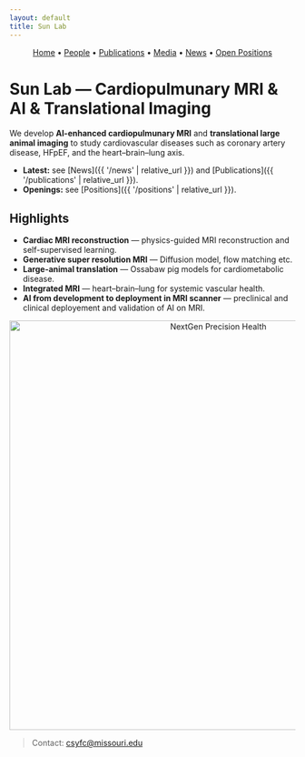 ```yaml
---
layout: default
title: Sun Lab
---
```


<!-- Simple nav -->
<p align="center">
  <a href="{{ site.baseurl }}/">Home</a> •
  <a href="{{ site.baseurl }}/people">People</a> •
  <a href="{{ site.baseurl }}/publications">Publications</a> •
  <a href="{{ site.baseurl }}/media">Media</a> •
  <a href="{{ site.baseurl }}/news">News</a> •
  <a href="{{ site.baseurl }}/positions">Open Positions</a>
</p>

# Sun Lab — Cardiopulmunary MRI & AI & Translational Imaging

We develop **AI-enhanced cardiopulmunary MRI** and **translational large animal imaging** to study cardiovascular diseases such as coronary artery disease, HFpEF, and the heart–brain–lung axis.

- **Latest:** see [News]({{ '/news' | relative_url }}) and [Publications]({{ '/publications' | relative_url }}).  
- **Openings:** see [Positions]({{ '/positions' | relative_url }}).

## Highlights

- **Cardiac MRI reconstruction** — physics-guided MRI reconstruction and self-supervised learning.
- **Generative super resolution MRI** — Diffusion model, flow matching etc.
- **Large-animal translation** — Ossabaw pig models for cardiometabolic disease.
- **Integrated MRI** — heart–brain–lung for systemic vascular health.
- **AI from development to deployment in MRI scanner** — preclinical and clinical deployement and validation of AI on MRI.

<p align="center">
  <a href="https://precisionhealth.missouri.edu/">
    <img src="{{ '/assets/NextGen.png' | relative_url }}" alt="NextGen Precision Health" width="720">
  </a>
</p>




> Contact: <a href="mailto:csyfc@missouri.edu">csyfc@missouri.edu</a>

